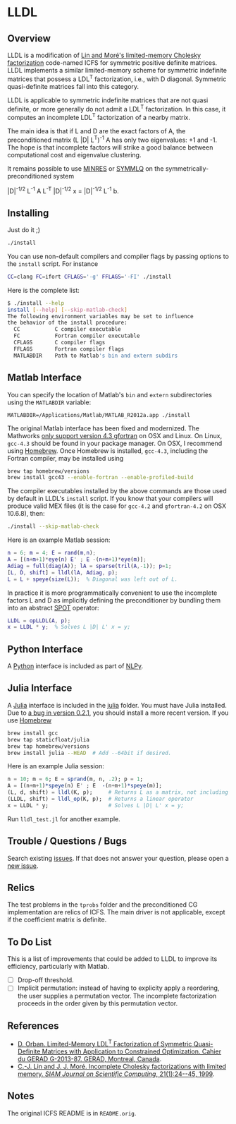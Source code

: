 # LLDL

## Overview

LLDL is a modification of [Lin and Moré's limited-memory Cholesky factorization](http://dx.doi.org/10.1137/S1064827597327334) code-named ICFS for symmetric positive definite matrices. LLDL implements a similar limited-memory scheme for symmetric indefinite matrices that possess a LDL<sup>T</sup> factorization, i.e., with D diagonal. Symmetric quasi-definite matrices fall into this category.

LLDL is applicable to symmetric indefinite matrices that are not
quasi definite, or more generally do not admit a LDL<sup>T</sup>
factorization. In this case, it computes an incomplete LDL<sup>T</sup>
factorization of a nearby matrix.

The main idea is that if L and D are the exact factors of A, the preconditioned matrix (L |D| L<sup>T</sup>)<sup>-1</sup> A has only two eigenvalues: +1 and -1. The hope is that incomplete factors will strike a good balance between computational cost and eigenvalue clustering.

It remains possible to use [MINRES](http://www.stanford.edu/group/SOL/software/minres.html) or [SYMMLQ](http://www.stanford.edu/group/SOL/software/symmlq.html) on the symmetrically-preconditioned system

|D|<sup>-1/2</sup> L<sup>-1</sup> A  L<sup>-T</sup> |D|<sup>-1/2</sup> x = |D|<sup>-1/2</sup> L<sup>-1</sup> b.

## Installing

Just do it ;)

````bash
./install
````

You can use non-default compilers and compiler flags by passing options to the `install` script. For instance

````bash
CC=clang FC=ifort CFLAGS='-g' FFLAGS='-FI' ./install
````

Here is the complete list:

````bash
$ ./install --help
install [--help] [--skip-matlab-check]
The following environment variables may be set to influence
the behavior of the install procedure:
  CC           C compiler executable
  FC           Fortran compiler executable
  CFLAGS       C compiler flags
  FFLAGS       Fortran compiler flags
  MATLABDIR    Path to Matlab's bin and extern subdirs
````

## Matlab Interface

You can specify the location of Matlab's `bin` and `extern` subdirectories using the `MATLABDIR` variable:

    MATLABDIR=/Applications/Matlab/MATLAB_R2012a.app ./install

The original Matlab interface has been fixed and modernized. The Mathworks [only support version 4.3 gfortran](http://www.mathworks.com/support/compilers/R2013a/index.html?sec=maci64) on OSX and Linux. On Linux, `gcc-4.3` should be found in your package manager. On OSX, I recommend using [Homebrew](http://mxcl.github.io/homebrew). Once Homebrew is installed, `gcc-4.3`, including the Fortran compiler, may be installed using

````bash
brew tap homebrew/versions
brew install gcc43 --enable-fortran --enable-profiled-build
````

The compiler executables installed by the above commands are those used by default in LLDL's `install` script. If you know that your compilers will produce valid MEX files (it is the case for `gcc-4.2` and `gfortran-4.2` on OSX 10.6.8), then:

````bash
./install --skip-matlab-check
````

Here is an example Matlab session:

````matlab
n = 6; m = 4; E = rand(m,n);
A = [(n+m+1)*eye(n) E' ; E -(n+m+1)*eye(m)];
Adiag = full(diag(A)); lA = sparse(tril(A,-1)); p=1;
[L, D, shift] = lldl(lA, Adiag, p);
L = L + speye(size(L));  % Diagonal was left out of L.
````

In practice it is more programmatically convenient to use the incomplete factors L and D as implicitly defining the preconditioner by bundling them into an abstract [SPOT](https://github.com/mpf/spot) operator:

````matlab
LLDL = opLLDL(A, p);
x = LLDL * y;  % Solves L |D| L' x = y;
````

## Python Interface

A [Python](http://www.python.org) interface is included as part of [NLPy](https://github.com/dpo/nlpy).

## Julia Interface

A [Julia](http://www.julialang.org) interface is included in the
[julia](https://github.com/optimizers/lldl/tree/master/julia) folder. You must
have Julia installed. Due to [a bug in version
0.2.1](https://github.com/JuliaLang/julia/issues/7818), you should install a
more recent version. If you use [Homebrew](https://brew.sh)

````bash
brew install gcc
brew tap staticfloat/julia
brew tap homebrew/versions
brew install julia --HEAD  # Add --64bit if desired.
````

Here is an example Julia session:

````JULIA
n = 10; m = 6; E = sprand(m, n, .2); p = 1;
A = [(n+m+1)*speye(n) E' ; E  -(n+m+1)*speye(m)];
(L, d, shift) = lldl(K, p);     # Returns L as a matrix, not including unit diagonal
(LLDL, shift) = lldl_op(K, p);  # Returns a linear operator
x = LLDL * y;                   # Solves L |D| L' x = y;
````

Run `lldl_test.jl` for another example.

## Trouble / Questions / Bugs

Search existing [issues](https://github.com/optimizers/lldl/issues). If that does not answer your question, please open a [new issue](https://github.com/optimizers/lldl/issues/new).

## Relics

The test problems in the `tprobs` folder and the preconditioned CG implementation are relics of ICFS. The main driver is not applicable, except if the coefficient matrix is definite.

## To Do List

This is a list of improvements that could be added to LLDL to improve its efficiency, particularly with Matlab.

- [ ] Drop-off threshold.
- [ ] Implicit permutation: instead of having to explicity apply a reordering, the user supplies a permutation vector. The incomplete factorization proceeds in the order given by this permutation vector.

## References

* [D. Orban. Limited-Memory LDL<sup>T</sup> Factorization of Symmetric
  Quasi-Definite Matrices with Application to Constrained Optimization. Cahier
  du GERAD G-2013-87. GERAD, Montreal,
  Canada](http://www.gerad.ca/~orban/_static/go2013.pdf).
* [C.-J. Lin and J. J. Moré. Incomplete Cholesky factorizations with limited memory. *SIAM Journal on Scientific Computing*, 21(1):24--45, 1999](http://dx.doi.org/10.1137/S1064827597327334).

## Notes

The original ICFS README is in `README.orig`.
